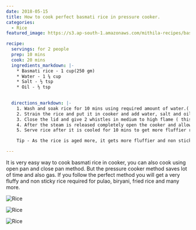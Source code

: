 ```yaml
---
date: 2018-05-15
title: How to cook perfect basmati rice in pressure cooker.
categories:
  - Rice
featured_image: https://s3.ap-south-1.amazonaws.com/mithila-recipes/basmat_rice5_small.jpg

recipe:
  servings: for 2 people
  prep: 10 mins
  cook: 20 mins
  ingredients_markdown: |-
    * Basmati rice - 1 cup(250 gm)
    * Water - 1 ¼ cup
    * Salt - ½ tsp
    * Oil - ½ tsp

   
  directions_markdown: |-
    1. Wash and soak rice for 10 mins using required amount of water.( soaking is very important as it head starts the cooking in rice)
    2. Strain the rice and put it in cooker and add water, salt and oil.( The amount of water to take while making rice in cooker is very important, to make rice non sticky and fluffy.)
    3. Close the lid and give 2 whistles in medium to high flame ( this is standard which i have mentioned but it also depends on the flame of gas and also the litre of cooker. So please check the rice after 2 whistles and then you can decide. But generally gets cooked in 2 whistles)
    4. After the steam is released completely open the cooker and allow the rice to cool for 10 mins.
    5. Serve rice after it is cooled for 10 mins to get more fluffier rice, you can also use it for jeera rice, pulao, fried rice and biryani.

    Tip - As the rice is aged more, it gets more fluffier and non sticky when it is cooked. So choose a good quality and aged rice.

---
```

It is very easy way to cook basmati rice in cooker, you can also cook using open pan and close pan method. But the pressure cooker method saves lot of time and also gas. If you follow the perfect method you will get a very fluffy and non sticky rice required for pulao, biryani, fried rice and many more.

![Rice](https://s3.ap-south-1.amazonaws.com/mithila-recipes/basmat_rice2_small.JPG)

![Rice](https://s3.ap-south-1.amazonaws.com/mithila-recipes/basmat_rice1_small.jpg)

![Rice](https://s3.ap-south-1.amazonaws.com/mithila-recipes/basmat_rice3_small.jpg)
